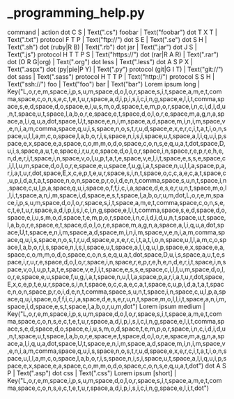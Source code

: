 # _programming_help.py

command | action
dot C S | Text(".cs")
foobar | Text("foobar")
dot T X T | Text(".txt")
protocol F T P | Text("ftp://")
dot S E | Text(".se")
dot S H | Text(".sh")
dot (ruby|R B) | Text(".rb")
dot jar | Text(".jar")
dot J S | Text(".js")
protocol H T T P S | Text("https://")
dot (rar|R A R) | Text(".rar")
dot (O R G|org) | Text(".org")
dot less | Text(".less")
dot A S P X | Text(".aspx")
dot (py|pie|P Y) | Text(".py")
protocol (git|G I T) | Text("git://")
dot sass | Text(".sass")
protocol H T T P | Text("http://")
protocol S S H | Text("ssh://")
foo | Text("foo")
bar | Text("bar")
Lorem ipsum long | Key("L,o,r,e,m,space,i,p,s,u,m,space,d,o,l,o,r,space,s,i,t,space,a,m,e,t,comma,space,c,o,n,s,e,c,t,e,t,u,r,space,a,d,i,p,i,s,i,c,i,n,g,space,e,l,i,t,comma,space,s,e,d,space,d,o,space,e,i,u,s,m,o,d,space,t,e,m,p,o,r,space,i,n,c,i,d,i,d,u,n,t,space,u,t,space,l,a,b,o,r,e,space,e,t,space,d,o,l,o,r,e,space,m,a,g,n,a,space,a,l,i,q,u,a,dot,space,U,t,space,e,n,i,m,space,a,d,space,m,i,n,i,m,space,v,e,n,i,a,m,comma,space,q,u,i,s,space,n,o,s,t,r,u,d,space,e,x,e,r,c,i,t,a,t,i,o,n,space,u,l,l,a,m,c,o,space,l,a,b,o,r,i,s,space,n,i,s,i,space,u,t,space,a,l,i,q,u,i,p,space,e,x,space,e,a,space,c,o,m,m,o,d,o,space,c,o,n,s,e,q,u,a,t,dot,space,D,u,i,s,space,a,u,t,e,space,i,r,u,r,e,space,d,o,l,o,r,space,i,n,space,r,e,p,r,e,h,e,n,d,e,r,i,t,space,i,n,space,v,o,l,u,p,t,a,t,e,space,v,e,l,i,t,space,e,s,s,e,space,c,i,l,l,u,m,space,d,o,l,o,r,e,space,e,u,space,f,u,g,i,a,t,space,n,u,l,l,a,space,p,a,r,i,a,t,u,r,dot,space,E,x,c,e,p,t,e,u,r,space,s,i,n,t,space,o,c,c,a,e,c,a,t,space,c,u,p,i,d,a,t,a,t,space,n,o,n,space,p,r,o,i,d,e,n,t,comma,space,s,u,n,t,space,i,n,space,c,u,l,p,a,space,q,u,i,space,o,f,f,i,c,i,a,space,d,e,s,e,r,u,n,t,space,m,o,l,l,i,t,space,a,n,i,m,space,i,d,space,e,s,t,space,l,a,b,o,r,u,m,dot,L,o,r,e,m,space,i,p,s,u,m,space,d,o,l,o,r,space,s,i,t,space,a,m,e,t,comma,space,c,o,n,s,e,c,t,e,t,u,r,space,a,d,i,p,i,s,i,c,i,n,g,space,e,l,i,t,comma,space,s,e,d,space,d,o,space,e,i,u,s,m,o,d,space,t,e,m,p,o,r,space,i,n,c,i,d,i,d,u,n,t,space,u,t,space,l,a,b,o,r,e,space,e,t,space,d,o,l,o,r,e,space,m,a,g,n,a,space,a,l,i,q,u,a,dot,space,U,t,space,e,n,i,m,space,a,d,space,m,i,n,i,m,space,v,e,n,i,a,m,comma,space,q,u,i,s,space,n,o,s,t,r,u,d,space,e,x,e,r,c,i,t,a,t,i,o,n,space,u,l,l,a,m,c,o,space,l,a,b,o,r,i,s,space,n,i,s,i,space,u,t,space,a,l,i,q,u,i,p,space,e,x,space,e,a,space,c,o,m,m,o,d,o,space,c,o,n,s,e,q,u,a,t,dot,space,D,u,i,s,space,a,u,t,e,space,i,r,u,r,e,space,d,o,l,o,r,space,i,n,space,r,e,p,r,e,h,e,n,d,e,r,i,t,space,i,n,space,v,o,l,u,p,t,a,t,e,space,v,e,l,i,t,space,e,s,s,e,space,c,i,l,l,u,m,space,d,o,l,o,r,e,space,e,u,space,f,u,g,i,a,t,space,n,u,l,l,a,space,p,a,r,i,a,t,u,r,dot,space,E,x,c,e,p,t,e,u,r,space,s,i,n,t,space,o,c,c,a,e,c,a,t,space,c,u,p,i,d,a,t,a,t,space,n,o,n,space,p,r,o,i,d,e,n,t,comma,space,s,u,n,t,space,i,n,space,c,u,l,p,a,space,q,u,i,space,o,f,f,i,c,i,a,space,d,e,s,e,r,u,n,t,space,m,o,l,l,i,t,space,a,n,i,m,space,i,d,space,e,s,t,space,l,a,b,o,r,u,m,dot")
Lorem ipsum medium | Key("L,o,r,e,m,space,i,p,s,u,m,space,d,o,l,o,r,space,s,i,t,space,a,m,e,t,comma,space,c,o,n,s,e,c,t,e,t,u,r,space,a,d,i,p,i,s,i,c,i,n,g,space,e,l,i,t,comma,space,s,e,d,space,d,o,space,e,i,u,s,m,o,d,space,t,e,m,p,o,r,space,i,n,c,i,d,i,d,u,n,t,space,u,t,space,l,a,b,o,r,e,space,e,t,space,d,o,l,o,r,e,space,m,a,g,n,a,space,a,l,i,q,u,a,dot,space,U,t,space,e,n,i,m,space,a,d,space,m,i,n,i,m,space,v,e,n,i,a,m,comma,space,q,u,i,s,space,n,o,s,t,r,u,d,space,e,x,e,r,c,i,t,a,t,i,o,n,space,u,l,l,a,m,c,o,space,l,a,b,o,r,i,s,space,n,i,s,i,space,u,t,space,a,l,i,q,u,i,p,space,e,x,space,e,a,space,c,o,m,m,o,d,o,space,c,o,n,s,e,q,u,a,t,dot")
dot A S P | Text(".asp")
dot css | Text(".css")
Lorem ipsum [short] | Key("L,o,r,e,m,space,i,p,s,u,m,space,d,o,l,o,r,space,s,i,t,space,a,m,e,t,comma,space,c,o,n,s,e,c,t,e,t,u,r,space,a,d,i,p,i,s,i,c,i,n,g,space,e,l,i,t,dot")
